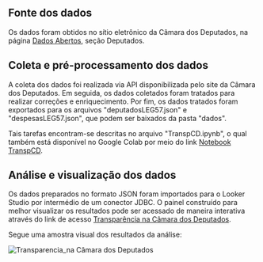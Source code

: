 ## Fonte dos dados 

Os dados foram obtidos no sítio eletrônico da Câmara dos Deputados, na página <a href="https://dadosabertos.camara.leg.br/swagger/api.html">Dados Abertos</a>, seção Deputados.

## Coleta e pré-processamento dos dados

A coleta dos dados foi realizada via API disponibilizada pelo site da Câmara dos Deputados. Em seguida, os dados coletados foram tratados para realizar correções e enriquecimento. Por fim, os dados tratados foram exportados para os arquivos "deputadosLEG57.json" e "despesasLEG57.json", que podem ser baixados da pasta "dados". 

Tais tarefas encontram-se descritas no arquivo "TranspCD.ipynb", o qual também está disponível no Google Colab por meio do link <a href="https://colab.research.google.com/drive/14RgdJu0FhZoGERn8oOv19_cytXauOSs5">Notebook TranspCD</a>.

## Análise e visualização dos dados

Os dados preparados no formato JSON foram importados para o Looker Studio por intermédio de um conector JDBC. O painel construído para melhor visualizar os resultados pode ser acessado de maneira interativa através do link de acesso <a href="https://lookerstudio.google.com/s/gyYKk43TJ8E">Transparência na Câmara dos Deputados</a>.

Segue uma amostra visual dos resultados da análise: 

![Transparencia_na Câmara dos Deputados](https://github.com/user-attachments/assets/db945494-52c9-43d8-8c67-534c71dca916)

